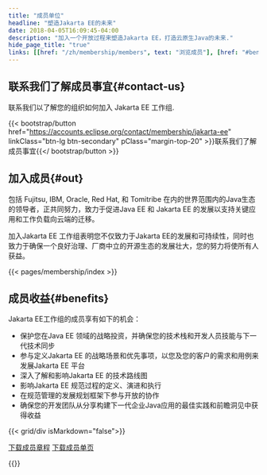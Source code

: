 ```yaml
---
title: "成员单位"
headline: "塑造Jakarta EE的未来"
date: 2018-04-05T16:09:45-04:00
description: "加入一个开放过程来塑造Jakarta EE，打造云原生Java的未来."
hide_page_title: "true"
links: [[href: "/zh/membership/members", text: "浏览成员"], [href: "#benefits", text: "成员收益"], [href: "https://accounts.eclipse.org/contact/membership/jakarta-ee", text: "加入Jakarta EE"]]
---
```


## 联系我们了解成员事宜{#contact-us}  

联系我们以了解您的组织如何加入 Jakarta EE 工作组.

{{< bootstrap/button href="https://accounts.eclipse.org/contact/membership/jakarta-ee" linkClass="btn-lg btn-secondary" pClass="margin-top-20" >}}联系我们了解成员事宜{{</ bootstrap/button >}}

## 加入成员{#out}  

包括 Fujitsu, IBM, Oracle, Red Hat, 和 Tomitribe 在内的世界范围内的Java生态的领导者，正共同努力，致力于促进Java EE 和 Jakarta EE 的发展以支持关键应用和工作负载向云端的迁移。  

加入Jakarta EE 工作组表明您不仅致力于Jakarta EE的发展和可持续性，同时也致力于确保一个良好治理、厂商中立的开源生态的发展壮大，您的努力将使所有人获益。  

{{< pages/membership/index >}}

## 成员收益{#benefits}

Jakarta EE工作组的成员享有如下的机会：  

- 保护您在Java EE 领域的战略投资，并确保您的技术栈和开发人员技能与下一代技术同步
- 参与定义Jakarta EE 的战略场景和优先事项，以您及您的客户的需求和用例来发展Jakarta EE 平台
- 深入了解和影响Jakarta EE 的技术路线图
- 影响Jakarta EE 规范过程的定义、演进和执行
- 在规范管理的发展规划框架下参与开放的协作
- 确保您的开发团队从分享构建下一代企业Java应用的最佳实践和前瞻洞见中获得收益

{{< grid/div isMarkdown="false">}}
<p class="margin-top-20">
  <a class="btn btn-lg btn-secondary" href="/documents/membership/jakarta-ee-membership-prospectus.pdf">下载成员章程</a>
  <a class="btn btn-lg btn-secondary" href="/documents/membership/jakarta-ee-membership-flyer.pdf">下载成员单页</a>
</p>
{{</ grid/div >}}